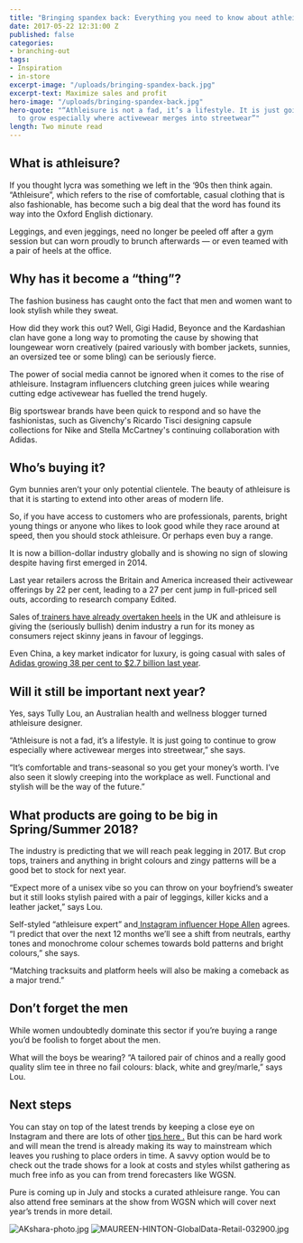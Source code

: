 ```yaml
---
title: "Bringing spandex back: Everything you need to know about athleisure"
date: 2017-05-22 12:31:00 Z
published: false
categories:
- branching-out
tags:
- Inspiration
- in-store
excerpt-image: "/uploads/bringing-spandex-back.jpg"
excerpt-text: Maximize sales and profit
hero-image: "/uploads/bringing-spandex-back.jpg"
hero-quote: "“Athleisure is not a fad, it’s a lifestyle. It is just going to continue
  to grow especially where activewear merges into streetwear”"
length: Two minute read
---
```


## What is athleisure?

If you thought lycra was something we left in the ‘90s then think again. “Athleisure”, which refers to the rise of comfortable, casual clothing that is also fashionable, has become such a big deal that the word has found its way into the Oxford English dictionary.

Leggings, and even jeggings, need no longer be peeled off after a gym session but can worn proudly to brunch afterwards — or even teamed with a pair of heels at the office.

## Why has it become a “thing”?

The fashion business has caught onto the fact that men and women want to look stylish while they sweat.

How did they work this out? Well, Gigi Hadid, Beyonce and the Kardashian clan have gone a long way to promoting the cause by showing that loungewear worn creatively (paired variously with bomber jackets, sunnies, an oversized tee or some bling) can be seriously fierce.

The power of social media cannot be ignored when it comes to the rise of athleisure. Instagram influencers clutching green juices while wearing cutting edge activewear has fuelled the trend hugely.

Big sportswear brands have been quick to respond and so have the fashionistas, such as Givenchy's Ricardo Tisci designing capsule collections for Nike and Stella McCartney's continuing collaboration with Adidas.

## Who’s buying it?

Gym bunnies aren’t your only potential clientele. The beauty of athleisure is that it is starting to extend into other areas of modern life.

So, if you have access to customers who are professionals, parents, bright young things or anyone who likes to look good while they race around at speed, then you should stock athleisure. Or perhaps even buy a range.

It is now a billion-dollar industry globally and is showing no sign of slowing despite having first emerged in 2014.

Last year retailers across the Britain and America increased their activewear offerings by 22 per cent, leading to a 27 per cent jump in full-priced sell outs, according to research company Edited.

Sales of[ trainers have already overtaken heels](https://fashionunited.uk/news/fashion/women-say-farewell-to-heels-and-hello-to-comfy-trainers/2016093021985) in the UK and athleisure is giving the (seriously bullish) denim industry a run for its money as consumers reject skinny jeans in favour of leggings.

Even China, a key market indicator for luxury, is going casual with sales of[ Adidas growing 38 per cent to $2.7 billion last year](https://www.bloomberg.com/news/articles/2016-06-14/nike-adidas-replace-big-name-luxury-as-china-goes-casual).

## Will it still be important next year?

Yes, says Tully Lou, an Australian health and wellness blogger turned athleisure designer.

“Athleisure is not a fad, it’s a lifestyle. It is just going to continue to grow especially where activewear merges into streetwear,” she says.

“It’s comfortable and trans-seasonal so you get your money’s worth. I’ve also seen it slowly creeping into the workplace as well. Functional and stylish will be the way of the future.”

## What products are going to be big in Spring/Summer 2018?

The industry is predicting that we will reach peak legging in 2017. But crop tops, trainers and anything in bright colours and zingy patterns will be a good bet to stock for next year.

“Expect more of a unisex vibe so you can throw on your boyfriend’s sweater but it still looks stylish paired with a pair of leggings, killer kicks and a leather jacket,” says Lou.

Self-styled “athleisure expert” and[ Instagram influencer Hope Allen](https://www.instagram.com/hopescopeofficial/?hl=en) agrees. “I predict that over the next 12 months we’ll see a shift from neutrals, earthy tones and monochrome colour schemes towards bold patterns and bright colours,” she says.

“Matching tracksuits and platform heels will also be making a comeback as a major trend.”

## Don’t forget the men

While women undoubtedly dominate this sector if you’re buying a range you’d be foolish to forget about the men.

What will the boys be wearing? “A tailored pair of chinos and a really good quality slim tee in three no fail colours: black, white and grey/marle,” says Lou.

## Next steps

You can stay on top of the latest trends by keeping a close eye on Instagram and there are lots of other [tips here .](http://insideretail.com/articles/trendspotting-how-to-buy-homeware-and-gifts-that-will-fly-off-the-shelves/) But this can be hard work and will mean the trend is already making its way to mainstream which leaves you rushing to place orders in time. A savvy option would be to check out the trade shows for a look at costs and styles whilst gathering as much free info as you can from trend forecasters like WGSN.

Pure is coming up in July and stocks a curated athleisure range. You can also attend free seminars at the show from WGSN which will cover next year’s trends in more detail.

![AKshara-photo.jpg](/uploads/AKshara-photo.jpg) ![MAUREEN-HINTON-GlobalData-Retail-032900.jpg](/uploads/MAUREEN-HINTON-GlobalData-Retail-032900.jpg)